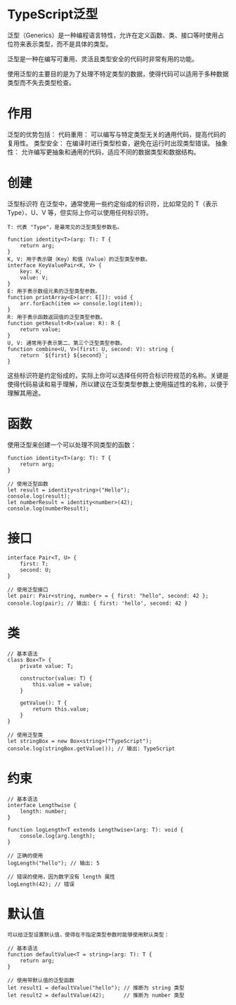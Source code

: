 # TypeScript泛型
泛型（Generics）是一种编程语言特性，允许在定义函数、类、接口等时使用占位符来表示类型，而不是具体的类型。

泛型是一种在编写可重用、灵活且类型安全的代码时非常有用的功能。

使用泛型的主要目的是为了处理不特定类型的数据，使得代码可以适用于多种数据类型而不失去类型检查。
# 作用
泛型的优势包括：
代码重用： 可以编写与特定类型无关的通用代码，提高代码的复用性。
类型安全： 在编译时进行类型检查，避免在运行时出现类型错误。
抽象性： 允许编写更抽象和通用的代码，适应不同的数据类型和数据结构。

# 创建
泛型标识符
在泛型中，通常使用一些约定俗成的标识符，比如常见的 T（表示 Type）、U、V 等，但实际上你可以使用任何标识符。
```
T: 代表 "Type"，是最常见的泛型类型参数名。

function identity<T>(arg: T): T {
    return arg;
}
K, V: 用于表示键（Key）和值（Value）的泛型类型参数。
interface KeyValuePair<K, V> {
    key: K;
    value: V;
}
E: 用于表示数组元素的泛型类型参数。
function printArray<E>(arr: E[]): void {
    arr.forEach(item => console.log(item));
}
R: 用于表示函数返回值的泛型类型参数。
function getResult<R>(value: R): R {
    return value;
}
U, V: 通常用于表示第二、第三个泛型类型参数。
function combine<U, V>(first: U, second: V): string {
    return `${first} ${second}`;
}
```
这些标识符是约定俗成的，实际上你可以选择任何符合标识符规范的名称。关键是使得代码易读和易于理解，所以建议在泛型类型参数上使用描述性的名称，以便于理解其用途。
# 函数
使用泛型来创建一个可以处理不同类型的函数：

```
function identity<T>(arg: T): T {
    return arg;
}

// 使用泛型函数
let result = identity<string>("Hello");
console.log(result); 
let numberResult = identity<number>(42);
console.log(numberResult); 
```
# 接口
```
interface Pair<T, U> {
    first: T;
    second: U;
}

// 使用泛型接口
let pair: Pair<string, number> = { first: "hello", second: 42 };
console.log(pair); // 输出: { first: 'hello', second: 42 }
```
# 类
```
// 基本语法
class Box<T> {
    private value: T;

    constructor(value: T) {
        this.value = value;
    }

    getValue(): T {
        return this.value;
    }
}

// 使用泛型类
let stringBox = new Box<string>("TypeScript");
console.log(stringBox.getValue()); // 输出: TypeScript
```
# 约束
```
// 基本语法
interface Lengthwise {
    length: number;
}

function logLength<T extends Lengthwise>(arg: T): void {
    console.log(arg.length);
}

// 正确的使用
logLength("hello"); // 输出: 5

// 错误的使用，因为数字没有 length 属性
logLength(42); // 错误
```
# 默认值
```
可以给泛型设置默认值，使得在不指定类型参数时能够使用默认类型：

// 基本语法
function defaultValue<T = string>(arg: T): T {
    return arg;
}

// 使用带默认值的泛型函数
let result1 = defaultValue("hello"); // 推断为 string 类型
let result2 = defaultValue(42);      // 推断为 number 类型
```